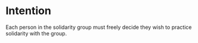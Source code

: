# Intention

Each person in the solidarity group must freely decide they wish to practice solidarity with the group.